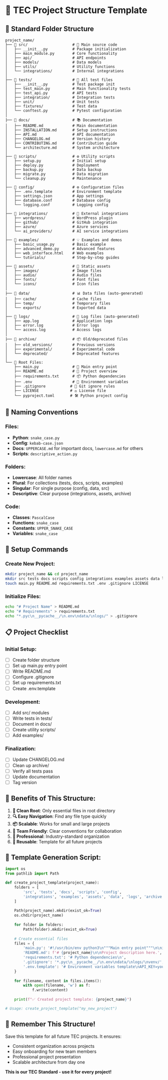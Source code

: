 # 🎯 TEC Project Structure Template

## 📁 Standard Folder Structure

```
project_name/
├── 📂 src/                    # 🎯 Main source code
│   ├── __init__.py           # Package initialization
│   ├── main_module.py        # Core functionality
│   ├── api/                  # API endpoints
│   ├── models/               # Data models
│   ├── utils/                # Utility functions
│   └── integrations/         # Internal integrations
│
├── 📂 tests/                  # 🧪 All test files
│   ├── __init__.py           # Test package init
│   ├── test_main.py          # Main functionality tests
│   ├── test_api.py           # API tests
│   ├── integration/          # Integration tests
│   ├── unit/                 # Unit tests
│   ├── fixtures/             # Test data
│   └── conftest.py           # Pytest configuration
│
├── 📂 docs/                   # 📚 Documentation
│   ├── README.md             # Main documentation
│   ├── INSTALLATION.md       # Setup instructions
│   ├── API.md                # API documentation
│   ├── CHANGELOG.md          # Version history
│   ├── CONTRIBUTING.md       # Contribution guide
│   └── architecture.md       # System architecture
│
├── 📂 scripts/                # ⚙️ Utility scripts
│   ├── setup.py              # Initial setup
│   ├── deploy.py             # Deployment
│   ├── backup.py             # Data backup
│   ├── migrate.py            # Data migration
│   └── cleanup.py            # Maintenance
│
├── 📂 config/                 # ⚙️ Configuration files
│   ├── .env.template         # Environment template
│   ├── settings.json         # App settings
│   ├── database.conf         # Database config
│   └── logging.conf          # Logging config
│
├── 📂 integrations/           # 🔌 External integrations
│   ├── wordpress/            # WordPress plugin
│   ├── github/               # GitHub integration
│   ├── azure/                # Azure services
│   └── ai_providers/         # AI service integrations
│
├── 📂 examples/               # 💡 Examples and demos
│   ├── basic_usage.py        # Basic example
│   ├── advanced_demo.py      # Advanced features
│   ├── web_interface.html    # Web examples
│   └── tutorials/            # Step-by-step guides
│
├── 📂 assets/                 # 📁 Static assets
│   ├── images/               # Image files
│   ├── audio/                # Audio files
│   ├── fonts/                # Font files
│   └── icons/                # Icon files
│
├── 📂 data/                   # 📊 Data files (auto-generated)
│   ├── cache/                # Cache files
│   ├── temp/                 # Temporary files
│   └── exports/              # Exported data
│
├── 📂 logs/                   # 📝 Log files (auto-generated)
│   ├── app.log               # Application logs
│   ├── error.log             # Error logs
│   └── access.log            # Access logs
│
├── 📂 archive/                # 📦 Old/deprecated files
│   ├── old_versions/         # Previous versions
│   ├── experimental/         # Experimental code
│   └── deprecated/           # Deprecated features
│
└── 📄 Root Files:
    ├── main.py               # 🚀 Main entry point
    ├── README.md             # 📖 Project overview
    ├── requirements.txt      # 📦 Python dependencies
    ├── .env                  # 🔐 Environment variables
    ├── .gitignore           # 🚫 Git ignore rules
    ├── LICENSE              # ⚖️ License file
    └── pyproject.toml       # 🛠️ Python project config
```

## 🎨 Naming Conventions

### Files:
- **Python**: `snake_case.py`
- **Config**: `kebab-case.json`
- **Docs**: `UPPERCASE.md` for important docs, `lowercase.md` for others
- **Scripts**: `descriptive_action.py`

### Folders:
- **Lowercase**: All folder names
- **Plural**: For collections (tests, docs, scripts, examples)
- **Singular**: For single purpose (config, data, src)
- **Descriptive**: Clear purpose (integrations, assets, archive)

### Code:
- **Classes**: `PascalCase`
- **Functions**: `snake_case`
- **Constants**: `UPPER_SNAKE_CASE`
- **Variables**: `snake_case`

## 🔧 Setup Commands

### Create New Project:
```bash
mkdir project_name && cd project_name
mkdir src tests docs scripts config integrations examples assets data logs archive
touch main.py README.md requirements.txt .env .gitignore LICENSE
```

### Initialize Files:
```bash
echo "# Project Name" > README.md
echo "# Requirements" > requirements.txt
echo "*.pyc\n__pycache__/\n.env\ndata/\nlogs/" > .gitignore
```

## 📋 Project Checklist

### Initial Setup:
- [ ] Create folder structure
- [ ] Set up main.py entry point
- [ ] Write README.md
- [ ] Configure .gitignore
- [ ] Set up requirements.txt
- [ ] Create .env.template

### Development:
- [ ] Add src/ modules
- [ ] Write tests in tests/
- [ ] Document in docs/
- [ ] Create utility scripts/
- [ ] Add examples/

### Finalization:
- [ ] Update CHANGELOG.md
- [ ] Clean up archive/
- [ ] Verify all tests pass
- [ ] Update documentation
- [ ] Tag version

## 🎯 Benefits of This Structure:

1. **🧹 Clean Root**: Only essential files in root directory
2. **🔍 Easy Navigation**: Find any file type quickly
3. **📦 Scalable**: Works for small and large projects
4. **🤝 Team Friendly**: Clear conventions for collaboration
5. **🚀 Professional**: Industry-standard organization
6. **🔄 Reusable**: Template for all future projects

## 💾 Template Generation Script:

```python
import os
from pathlib import Path

def create_project_template(project_name):
    folders = [
        'src', 'tests', 'docs', 'scripts', 'config',
        'integrations', 'examples', 'assets', 'data', 'logs', 'archive'
    ]
    
    Path(project_name).mkdir(exist_ok=True)
    os.chdir(project_name)
    
    for folder in folders:
        Path(folder).mkdir(exist_ok=True)
        
    # Create essential files
    files = {
        'main.py': '#!/usr/bin/env python3\n"""Main entry point"""\n\nif __name__ == "__main__":\n    print("Hello World!")',
        'README.md': f'# {project_name}\n\nProject description here.',
        'requirements.txt': '# Python dependencies\n',
        '.gitignore': '*.pyc\n__pycache__/\n.env\ndata/\nlogs/\nvenv/',
        '.env.template': '# Environment variables template\nAPI_KEY=your_api_key_here'
    }
    
    for filename, content in files.items():
        with open(filename, 'w') as f:
            f.write(content)
    
    print(f"✅ Created project template: {project_name}")

# Usage: create_project_template("my_new_project")
```

## 🚀 Remember This Structure!

Save this template for all future TEC projects. It ensures:
- Consistent organization across projects
- Easy onboarding for new team members
- Professional project presentation
- Scalable architecture from day one

**This is our TEC Standard - use it for every project!**
